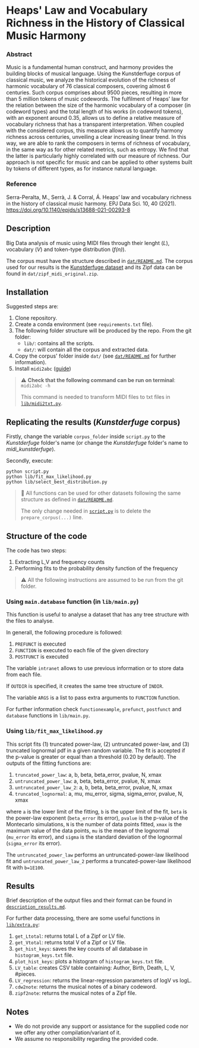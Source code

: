 # Heaps' Law and Vocabulary Richness in the History of Classical Music Harmony

### Abstract

Music is a fundamental human construct, and harmony provides the building blocks of musical language. Using the Kunstderfuge corpus of classical music, we analyze the historical evolution of the richness of harmonic vocabulary of 76 classical composers, covering almost 6 centuries. Such corpus comprises about 9500 pieces, resulting in more than 5 million tokens of music codewords. The fulfilment of Heaps' law for the relation between the size of the harmonic vocabulary of a composer (in codeword types) and the total length of his works (in codeword tokens), with an exponent around 0.35, allows us to define a relative measure of vocabulary richness that has a transparent interpretation. When coupled with the considered corpus, this measure allows us to quantify harmony richness across centuries, unveiling a clear increasing linear trend. In this way, we are able to rank the composers in terms of richness of vocabulary, in the same way as for other related metrics, such as entropy. We find that the latter is particularly highly correlated with our measure of richness. Our approach is not specific for music and can be applied to other systems built by tokens of different types, as for instance natural language.

### Reference

Serra-Peralta, M., Serrà, J. & Corral, Á. Heaps’ law and vocabulary richness in the history of classical music harmony. EPJ Data Sci. 10, 40 (2021). https://doi.org/10.1140/epjds/s13688-021-00293-8


## Description

Big Data analysis of music using MIDI files through their lenght (_L_), vocabulary (_V_) and token-type distribution (_f(n)_). 

The corpus must have the structure described in [`dat/README.md`](dat/README.md). 
The corpus used for our results is the [Kunstderfuge dataset](http://www.kunstderfuge.com/) and its Zipf data can be found in `dat/zipf_midi_original.zip`. 


## Installation

Suggested steps are:

1. Clone repository.
1. Create a conda environment (see `requirements.txt` file).
1. The following folder structure will be produced by the repo. From the git folder:
    - `lib/`: contains all the scripts.
    - `dat/`: will contain all the corpus and extracted data.
1. Copy the corpus' folder inside `dat/` (see [`dat/README.md`](dat/README.md) for further information). 
1. Install `midi2abc` ([guide](https://command-not-found.com/midi2abc))

> :warning: **Check that the following command can be run on terminal**: `midi2abc -h`
> 
> This command is needed to transform MIDI files to txt files in [`lib/midi2txt.py`](lib/midi2txt.py). 


## Replicating the results (_Kunstderfuge_ corpus)

Firstly, change the variable `corpus_folder` inside `script.py` to the _Kunstderfuge_ folder's name (or change the _Kunstderfuge_ folder's name to _midi_kunstderfuge_). 

Secondly, execute:
```
python script.py
python lib/fit_max_likelihood.py
python lib/select_best_distribution.py
```

> :bookmark: All functions can be used for other datasets following the same structure as defined in [`dat/README.md`](dat/README.md). 
>
> The only change needed in [`script.py`](script.py) is to delete the `prepare_corpus(...)` line. 


## Structure of the code

The code has two steps:

1. Extracting L,V and frequency counts
1. Performing fits to the probability density function of the frequency

> :warning: All the following instructions are assumed to be run from the git folder. 

### Using `main.database` function (in `lib/main.py`)

This function is useful to analyse a dataset that has any tree structure with the files to analyse. 

In generall, the following procedure is followed:
1. `PREFUNCT` is executed
1. `FUNCTION` is executed to each file of the given directory
1. `POSTFUNCT` is executed

The variable `intranet` allows to use previous information or to store data from each file. 

If `OUTDIR` is specified, it creates the same tree structure of `INDIR`. 

The variable `ARGS` is a list to pass extra arguments to `FUNCTION` function. 

For further information check `functionexample`, `prefunct`, `postfunct` and `database` functions in `lib/main.py`. 

### Using `lib/fit_max_likelihood.py`

This script fits (1) truncated power-law, (2) untruncated power-law, and (3) truncated lognormal pdf in a given random variable. 
The fit is accepted if the p-value is greater or equal than a threshold (0.20 by default). 
The outputs of the fitting functions are:

1. `truncated_power_law`: a, b, beta, beta_error, pvalue, N, xmax
1. `untruncated_power_law`: a, beta, beta_error, pvalue, N, xmax
1. `untruncated_power_law_2`: a, b, beta, beta_error, pvalue, N, xmax
1. `truncated_lognormal`: a, mu, mu_error, sigma, sigma_error, pvalue, N, xmax

where `a` is the lower limit of the fitting, `b` is the upper limit of the fit, `beta` is the power-law exponent (`beta_error` its error), `pvalue` is the p-value of the Montecarlo simulations, `N` is the number of data points fitted, `xmax` is the maximum value of the data points, `mu` is the mean of the lognormal (`mu_error` its error), and `sigma` is the standard deviation of the lognormal (`sigma_error` its error).  

The `untruncated_power_law` performs an untruncated-power-law likelihood fit and `untruncated_power_law_2` performs a truncated-power-law likelihood fit with `b=1E100`. 


## Results

Brief description of the output files and their format can be found in [`description_results.md`](description_results.md).

For further data processing, there are some useful functions in [`lib/extra.py`](lib/extra.py):
1. `get_Ltotal`: returns total L of a Zipf or LV file.
1. `get_Vtotal`: returns total V of a Zipf or LV file.
1. `get_hist_keys`: saves the key counts of all database in `histogram_keys.txt` file. 
1. `plot_hist_keys`: plots a histogram of `histogram_keys.txt` file. 
1. `LV_table`: creates CSV table containing: Author, Birth, Death, L, V, #pieces.
1. `LV_regression`: returns the linear-regression parameters of logV vs logL. 
1. `cdw2note`: returns the musical notes of a binary codeword. 
1. `zipf2note`: returns the musical notes of a Zipf file. 

## Notes

- We do not provide any support or assistance for the supplied code nor we offer any other compilation/variant of it.
- We assume no responsibility regarding the provided code.
